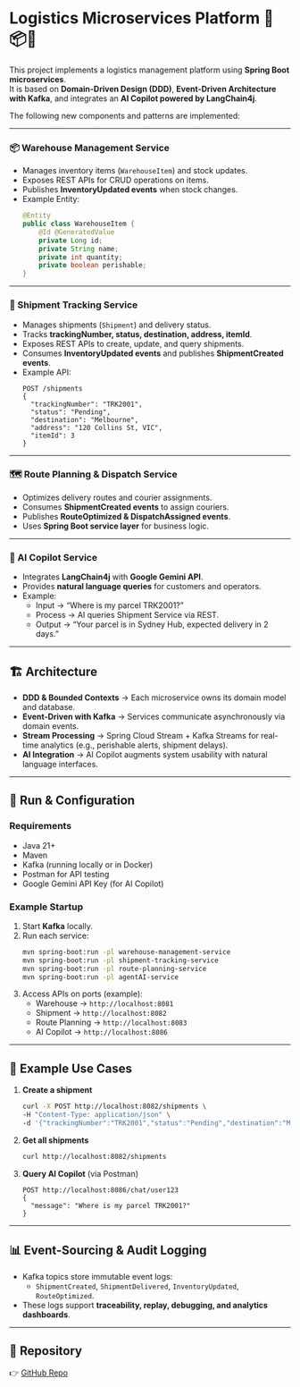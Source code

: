 # Logistics Microservices Platform 🚚📦🤖

This project implements a logistics management platform using **Spring Boot microservices**.  
It is based on **Domain-Driven Design (DDD)**, **Event-Driven Architecture with Kafka**, and integrates an **AI Copilot powered by LangChain4j**.  

The following new components and patterns are implemented:

---

### 📦 Warehouse Management Service
- Manages inventory items (`WarehouseItem`) and stock updates.  
- Exposes REST APIs for CRUD operations on items.  
- Publishes **InventoryUpdated events** when stock changes.  
- Example Entity:  
  ```java
  @Entity
  public class WarehouseItem {
      @Id @GeneratedValue
      private Long id;
      private String name;
      private int quantity;
      private boolean perishable;
  }
  ```

---

### 🚚 Shipment Tracking Service
- Manages shipments (`Shipment`) and delivery status.  
- Tracks **trackingNumber, status, destination, address, itemId**.  
- Exposes REST APIs to create, update, and query shipments.  
- Consumes **InventoryUpdated events** and publishes **ShipmentCreated events**.  
- Example API:
  ```http
  POST /shipments
  {
    "trackingNumber": "TRK2001",
    "status": "Pending",
    "destination": "Melbourne",
    "address": "120 Collins St, VIC",
    "itemId": 3
  }
  ```

---

### 🗺️ Route Planning & Dispatch Service
- Optimizes delivery routes and courier assignments.  
- Consumes **ShipmentCreated events** to assign couriers.  
- Publishes **RouteOptimized & DispatchAssigned events**.  
- Uses **Spring Boot service layer** for business logic.  

---

### 🤖 AI Copilot Service
- Integrates **LangChain4j** with **Google Gemini API**.  
- Provides **natural language queries** for customers and operators.  
- Example:  
  - Input → “Where is my parcel TRK2001?”  
  - Process → AI queries Shipment Service via REST.  
  - Output → “Your parcel is in Sydney Hub, expected delivery in 2 days.”  

---

## 🏗️ Architecture

- **DDD & Bounded Contexts** → Each microservice owns its domain model and database.  
- **Event-Driven with Kafka** → Services communicate asynchronously via domain events.  
- **Stream Processing** → Spring Cloud Stream + Kafka Streams for real-time analytics (e.g., perishable alerts, shipment delays).  
- **AI Integration** → AI Copilot augments system usability with natural language interfaces.  

---

## 🚀 Run & Configuration

### Requirements
- Java 21+  
- Maven  
- Kafka (running locally or in Docker)  
- Postman for API testing  
- Google Gemini API Key (for AI Copilot)  

### Example Startup
1. Start **Kafka** locally.  
2. Run each service:  
   ```bash
   mvn spring-boot:run -pl warehouse-management-service
   mvn spring-boot:run -pl shipment-tracking-service
   mvn spring-boot:run -pl route-planning-service
   mvn spring-boot:run -pl agentAI-service
   ```
3. Access APIs on ports (example):
   - Warehouse → `http://localhost:8081`
   - Shipment → `http://localhost:8082`
   - Route Planning → `http://localhost:8083`
   - AI Copilot → `http://localhost:8086`

---

## 🧪 Example Use Cases

1. **Create a shipment**  
   ```bash
   curl -X POST http://localhost:8082/shipments \
   -H "Content-Type: application/json" \
   -d '{"trackingNumber":"TRK2001","status":"Pending","destination":"Melbourne","address":"120 Collins St, VIC","itemId":3}'
   ```

2. **Get all shipments**  
   ```bash
   curl http://localhost:8082/shipments
   ```

3. **Query AI Copilot** (via Postman)  
   ```http
   POST http://localhost:8086/chat/user123
   {
     "message": "Where is my parcel TRK2001?"
   }
   ```

---

## 📊 Event-Sourcing & Audit Logging
- Kafka topics store immutable event logs:
  - `ShipmentCreated`, `ShipmentDelivered`, `InventoryUpdated`, `RouteOptimized`.  
- These logs support **traceability, replay, debugging, and analytics dashboards**.  

---

## 🔗 Repository
👉 [GitHub Repo](https://github.com/your-org/logistics-microservices)  
